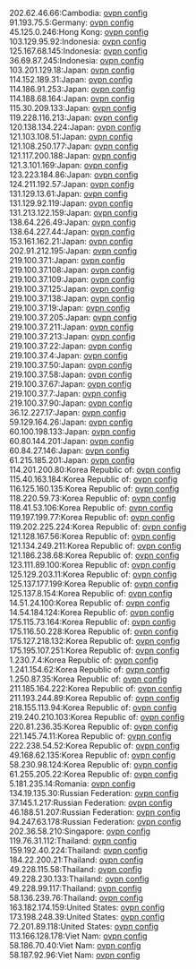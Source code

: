 202.62.46.66:Cambodia: [ovpn config](vpn/202_62_46_66.ovpn)  
91.193.75.5:Germany: [ovpn config](vpn/91_193_75_5.ovpn)  
45.125.0.246:Hong Kong: [ovpn config](vpn/45_125_0_246.ovpn)  
103.129.95.92:Indonesia: [ovpn config](vpn/103_129_95_92.ovpn)  
125.167.68.145:Indonesia: [ovpn config](vpn/125_167_68_145.ovpn)  
36.69.87.245:Indonesia: [ovpn config](vpn/36_69_87_245.ovpn)  
103.201.129.18:Japan: [ovpn config](vpn/103_201_129_18.ovpn)  
114.152.189.31:Japan: [ovpn config](vpn/114_152_189_31.ovpn)  
114.186.91.253:Japan: [ovpn config](vpn/114_186_91_253.ovpn)  
114.188.68.164:Japan: [ovpn config](vpn/114_188_68_164.ovpn)  
115.30.209.133:Japan: [ovpn config](vpn/115_30_209_133.ovpn)  
119.228.116.213:Japan: [ovpn config](vpn/119_228_116_213.ovpn)  
120.138.134.224:Japan: [ovpn config](vpn/120_138_134_224.ovpn)  
121.103.108.51:Japan: [ovpn config](vpn/121_103_108_51.ovpn)  
121.108.250.177:Japan: [ovpn config](vpn/121_108_250_177.ovpn)  
121.117.200.188:Japan: [ovpn config](vpn/121_117_200_188.ovpn)  
121.3.101.169:Japan: [ovpn config](vpn/121_3_101_169.ovpn)  
123.223.184.86:Japan: [ovpn config](vpn/123_223_184_86.ovpn)  
124.211.192.57:Japan: [ovpn config](vpn/124_211_192_57.ovpn)  
131.129.13.61:Japan: [ovpn config](vpn/131_129_13_61.ovpn)  
131.129.92.119:Japan: [ovpn config](vpn/131_129_92_119.ovpn)  
131.213.122.159:Japan: [ovpn config](vpn/131_213_122_159.ovpn)  
138.64.226.49:Japan: [ovpn config](vpn/138_64_226_49.ovpn)  
138.64.227.44:Japan: [ovpn config](vpn/138_64_227_44.ovpn)  
153.161.162.21:Japan: [ovpn config](vpn/153_161_162_21.ovpn)  
202.91.212.195:Japan: [ovpn config](vpn/202_91_212_195.ovpn)  
219.100.37.1:Japan: [ovpn config](vpn/219_100_37_1.ovpn)  
219.100.37.108:Japan: [ovpn config](vpn/219_100_37_108.ovpn)  
219.100.37.109:Japan: [ovpn config](vpn/219_100_37_109.ovpn)  
219.100.37.125:Japan: [ovpn config](vpn/219_100_37_125.ovpn)  
219.100.37.138:Japan: [ovpn config](vpn/219_100_37_138.ovpn)  
219.100.37.19:Japan: [ovpn config](vpn/219_100_37_19.ovpn)  
219.100.37.205:Japan: [ovpn config](vpn/219_100_37_205.ovpn)  
219.100.37.211:Japan: [ovpn config](vpn/219_100_37_211.ovpn)  
219.100.37.213:Japan: [ovpn config](vpn/219_100_37_213.ovpn)  
219.100.37.22:Japan: [ovpn config](vpn/219_100_37_22.ovpn)  
219.100.37.4:Japan: [ovpn config](vpn/219_100_37_4.ovpn)  
219.100.37.50:Japan: [ovpn config](vpn/219_100_37_50.ovpn)  
219.100.37.58:Japan: [ovpn config](vpn/219_100_37_58.ovpn)  
219.100.37.67:Japan: [ovpn config](vpn/219_100_37_67.ovpn)  
219.100.37.7:Japan: [ovpn config](vpn/219_100_37_7.ovpn)  
219.100.37.90:Japan: [ovpn config](vpn/219_100_37_90.ovpn)  
36.12.227.17:Japan: [ovpn config](vpn/36_12_227_17.ovpn)  
59.129.164.26:Japan: [ovpn config](vpn/59_129_164_26.ovpn)  
60.100.198.133:Japan: [ovpn config](vpn/60_100_198_133.ovpn)  
60.80.144.201:Japan: [ovpn config](vpn/60_80_144_201.ovpn)  
60.84.27.146:Japan: [ovpn config](vpn/60_84_27_146.ovpn)  
61.215.185.201:Japan: [ovpn config](vpn/61_215_185_201.ovpn)  
114.201.200.80:Korea Republic of: [ovpn config](vpn/114_201_200_80.ovpn)  
115.40.163.184:Korea Republic of: [ovpn config](vpn/115_40_163_184.ovpn)  
116.125.160.135:Korea Republic of: [ovpn config](vpn/116_125_160_135.ovpn)  
118.220.59.73:Korea Republic of: [ovpn config](vpn/118_220_59_73.ovpn)  
118.41.53.106:Korea Republic of: [ovpn config](vpn/118_41_53_106.ovpn)  
119.197.199.77:Korea Republic of: [ovpn config](vpn/119_197_199_77.ovpn)  
119.202.225.224:Korea Republic of: [ovpn config](vpn/119_202_225_224.ovpn)  
121.128.167.56:Korea Republic of: [ovpn config](vpn/121_128_167_56.ovpn)  
121.134.249.211:Korea Republic of: [ovpn config](vpn/121_134_249_211.ovpn)  
121.186.238.68:Korea Republic of: [ovpn config](vpn/121_186_238_68.ovpn)  
123.111.89.100:Korea Republic of: [ovpn config](vpn/123_111_89_100.ovpn)  
125.129.203.11:Korea Republic of: [ovpn config](vpn/125_129_203_11.ovpn)  
125.137.177.199:Korea Republic of: [ovpn config](vpn/125_137_177_199.ovpn)  
125.137.8.154:Korea Republic of: [ovpn config](vpn/125_137_8_154.ovpn)  
14.51.24.100:Korea Republic of: [ovpn config](vpn/14_51_24_100.ovpn)  
14.54.184.124:Korea Republic of: [ovpn config](vpn/14_54_184_124.ovpn)  
175.115.73.164:Korea Republic of: [ovpn config](vpn/175_115_73_164.ovpn)  
175.116.50.228:Korea Republic of: [ovpn config](vpn/175_116_50_228.ovpn)  
175.127.218.132:Korea Republic of: [ovpn config](vpn/175_127_218_132.ovpn)  
175.195.107.251:Korea Republic of: [ovpn config](vpn/175_195_107_251.ovpn)  
1.230.7.4:Korea Republic of: [ovpn config](vpn/1_230_7_4.ovpn)  
1.241.154.62:Korea Republic of: [ovpn config](vpn/1_241_154_62.ovpn)  
1.250.87.35:Korea Republic of: [ovpn config](vpn/1_250_87_35.ovpn)  
211.185.164.222:Korea Republic of: [ovpn config](vpn/211_185_164_222.ovpn)  
211.193.244.89:Korea Republic of: [ovpn config](vpn/211_193_244_89.ovpn)  
218.155.113.94:Korea Republic of: [ovpn config](vpn/218_155_113_94.ovpn)  
219.240.210.103:Korea Republic of: [ovpn config](vpn/219_240_210_103.ovpn)  
220.81.236.35:Korea Republic of: [ovpn config](vpn/220_81_236_35.ovpn)  
221.145.74.11:Korea Republic of: [ovpn config](vpn/221_145_74_11.ovpn)  
222.238.54.52:Korea Republic of: [ovpn config](vpn/222_238_54_52.ovpn)  
49.168.62.135:Korea Republic of: [ovpn config](vpn/49_168_62_135.ovpn)  
58.230.98.124:Korea Republic of: [ovpn config](vpn/58_230_98_124.ovpn)  
61.255.205.22:Korea Republic of: [ovpn config](vpn/61_255_205_22.ovpn)  
5.181.235.14:Romania: [ovpn config](vpn/5_181_235_14.ovpn)  
134.19.135.30:Russian Federation: [ovpn config](vpn/134_19_135_30.ovpn)  
37.145.1.217:Russian Federation: [ovpn config](vpn/37_145_1_217.ovpn)  
46.188.51.207:Russian Federation: [ovpn config](vpn/46_188_51_207.ovpn)  
94.247.63.178:Russian Federation: [ovpn config](vpn/94_247_63_178.ovpn)  
202.36.58.210:Singapore: [ovpn config](vpn/202_36_58_210.ovpn)  
119.76.31.112:Thailand: [ovpn config](vpn/119_76_31_112.ovpn)  
159.192.40.224:Thailand: [ovpn config](vpn/159_192_40_224.ovpn)  
184.22.200.21:Thailand: [ovpn config](vpn/184_22_200_21.ovpn)  
49.228.115.58:Thailand: [ovpn config](vpn/49_228_115_58.ovpn)  
49.228.230.133:Thailand: [ovpn config](vpn/49_228_230_133.ovpn)  
49.228.99.117:Thailand: [ovpn config](vpn/49_228_99_117.ovpn)  
58.136.239.76:Thailand: [ovpn config](vpn/58_136_239_76.ovpn)  
163.182.174.159:United States: [ovpn config](vpn/163_182_174_159.ovpn)  
173.198.248.39:United States: [ovpn config](vpn/173_198_248_39.ovpn)  
72.201.89.118:United States: [ovpn config](vpn/72_201_89_118.ovpn)  
113.166.128.178:Viet Nam: [ovpn config](vpn/113_166_128_178.ovpn)  
58.186.70.40:Viet Nam: [ovpn config](vpn/58_186_70_40.ovpn)  
58.187.92.96:Viet Nam: [ovpn config](vpn/58_187_92_96.ovpn)  
